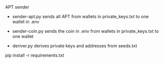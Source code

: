 APT sender

-  sender-apt.py sends all APT from wallets in private_keys.txt to one wallet in .env

-  sender-coin.py sends the coin in .env from wallets in private_keys.txt to one wallet

-  deriver.py derives private keys and addresses from seeds.txt

pip install -r requirements.txt
